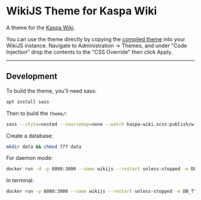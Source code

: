# WikiJS Theme for Kaspa Wiki
A theme for the [Kaspa Wiki](https://wiki.kaspa.org).

You can use the theme directly by copying the [compiled theme](https://github.com/thuun/wiki-js-kaspa/blob/master/theme/publish/wiki.css) into your WikiJS instance. Navigate to Administration -> Themes, and under "Code Injection" drop the contents to the "CSS Override" then click Apply.

-----

## Development

To build the theme, you'll need sass:
```sh
apt install sass
```

Then to build the `theme/`:
```sh
sass --style=nested --sourcemap=none --watch kaspa-wiki.scss:publish/wiki.css
```

Create a database:
```sh
mkdir data && chmod 777 data
```

For daemon mode:
```sh
docker run -d -p 8080:3000 --name wikijs --restart unless-stopped -e DB_TYPE=sqlite -e DB_FILEPATH=/srv/db.sqlite -v "$(pwd)/data:/srv:rw" requarks/wiki
```

In terminal:
```sh
docker run -p 8080:3000 --name wikijs --restart unless-stopped -e DB_TYPE=sqlite -e DB_FILEPATH=/srv/db.sqlite -v "$(pwd)/data:/srv:rw" requarks/wiki
```
